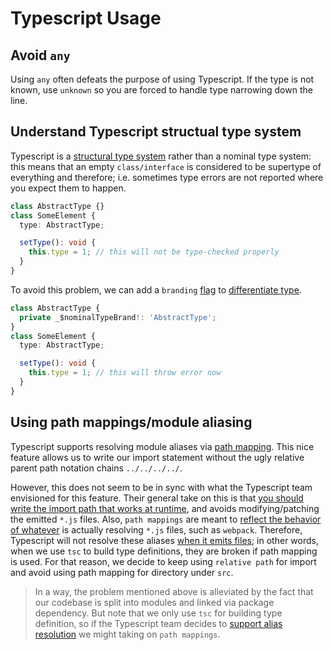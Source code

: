 # Typescript Usage

## Avoid `any`

Using `any` often defeats the purpose of using Typescript. If the type is not known, use `unknown` so you are forced to handle type narrowing down the line.

## Understand Typescript structual type system

Typescript is a [structural type system](https://github.com/microsoft/TypeScript/wiki/FAQ#what-is-structural-typing) rather than a nominal type system: this means that an empty `class/interface` is considered to be supertype of everything and therefore; i.e. sometimes type errors are not reported where you expect them to happen.

```ts
class AbstractType {}
class SomeElement {
  type: AbstractType;

  setType(): void {
    this.type = 1; // this will not be type-checked properly
  }
}
```

To avoid this problem, we can add a `branding` [flag](https://betterprogramming.pub/nominal-typescript-eee36e9432d2) to [differentiate type](https://basarat.gitbook.io/typescript/main-1/nominaltyping).

```ts
class AbstractType {
  private _$nominalTypeBrand!: 'AbstractType';
}
class SomeElement {
  type: AbstractType;

  setType(): void {
    this.type = 1; // this will throw error now
  }
}
```

## Using path mappings/module aliasing

Typescript supports resolving module aliases via [path mapping](https://www.typescriptlang.org/docs/handbook/module-resolution.html#path-mapping). This nice feature allows us to write our import statement without the ugly relative parent path notation chains `../../../../`.

However, this does not seem to be in sync with what the Typescript team envisioned for this feature. Their general take on this is that [you should write the import path that works at runtime](https://github.com/microsoft/TypeScript/issues/26722#issuecomment-524375687), and avoids modifying/patching the emitted `*.js` files. Also, `path mappings` are meant to [reflect the behavior of whatever](https://github.com/microsoft/TypeScript/issues/26722#issuecomment-516935532) is actually resolving `*.js` files, such as `webpack`. Therefore, Typescript will not resolve these aliases [when it emits files](https://github.com/microsoft/TypeScript/issues/15479); in other words, when we use `tsc` to build type definitions, they are broken if path mapping is used. For that reason, we decide to keep using `relative path` for import and avoid using path mapping for directory under `src`.

> In a way, the problem mentioned above is alleviated by the fact that our codebase is split into modules and linked via package dependency. But note that we only use `tsc` for building type definition, so if the Typescript team decides to [support alias resolution](https://github.com/microsoft/TypeScript/issues/30952) we might taking on `path mappings`.
